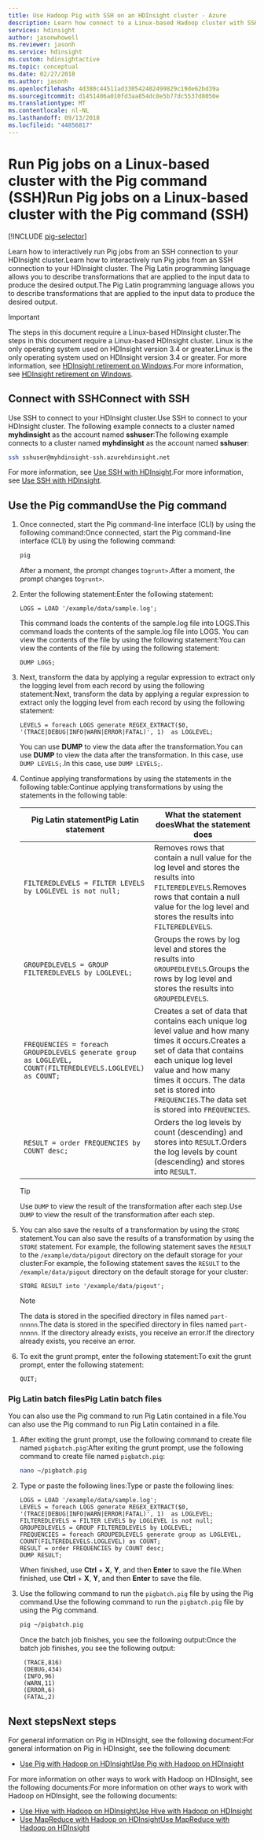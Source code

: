 ```yaml
---
title: Use Hadoop Pig with SSH on an HDInsight cluster - Azure
description: Learn how connect to a Linux-based Hadoop cluster with SSH, and then use the Pig command to run Pig Latin statements interactively, or as a batch job.
services: hdinsight
author: jasonwhowell
ms.reviewer: jasonh
ms.service: hdinsight
ms.custom: hdinsightactive
ms.topic: conceptual
ms.date: 02/27/2018
ms.author: jasonh
ms.openlocfilehash: 4d380c44511ad330542402499829c19de62bd39a
ms.sourcegitcommit: d1451406a010fd3aa854dc8e5b77dc5537d8050e
ms.translationtype: MT
ms.contentlocale: nl-NL
ms.lasthandoff: 09/13/2018
ms.locfileid: "44856817"
---
```

# <a name="run-pig-jobs-on-a-linux-based-cluster-with-the-pig-command-ssh"></a><span data-ttu-id="7f03a-103">Run Pig jobs on a Linux-based cluster with the Pig command (SSH)</span><span class="sxs-lookup"><span data-stu-id="7f03a-103">Run Pig jobs on a Linux-based cluster with the Pig command (SSH)</span></span>

[!INCLUDE [pig-selector](../../../includes/hdinsight-selector-use-pig.md)]

<span data-ttu-id="7f03a-104">Learn how to interactively run Pig jobs from an SSH connection to your HDInsight cluster.</span><span class="sxs-lookup"><span data-stu-id="7f03a-104">Learn how to interactively run Pig jobs from an SSH connection to your HDInsight cluster.</span></span> <span data-ttu-id="7f03a-105">The Pig Latin programming language allows you to describe transformations that are applied to the input data to produce the desired output.</span><span class="sxs-lookup"><span data-stu-id="7f03a-105">The Pig Latin programming language allows you to describe transformations that are applied to the input data to produce the desired output.</span></span>

> [!IMPORTANT]
> <span data-ttu-id="7f03a-106">The steps in this document require a Linux-based HDInsight cluster.</span><span class="sxs-lookup"><span data-stu-id="7f03a-106">The steps in this document require a Linux-based HDInsight cluster.</span></span> <span data-ttu-id="7f03a-107">Linux is the only operating system used on HDInsight version 3.4 or greater.</span><span class="sxs-lookup"><span data-stu-id="7f03a-107">Linux is the only operating system used on HDInsight version 3.4 or greater.</span></span> <span data-ttu-id="7f03a-108">For more information, see [HDInsight retirement on Windows](../hdinsight-component-versioning.md#hdinsight-windows-retirement).</span><span class="sxs-lookup"><span data-stu-id="7f03a-108">For more information, see [HDInsight retirement on Windows](../hdinsight-component-versioning.md#hdinsight-windows-retirement).</span></span>

## <a id="ssh"></a><span data-ttu-id="7f03a-109">Connect with SSH</span><span class="sxs-lookup"><span data-stu-id="7f03a-109">Connect with SSH</span></span>

<span data-ttu-id="7f03a-110">Use SSH to connect to your HDInsight cluster.</span><span class="sxs-lookup"><span data-stu-id="7f03a-110">Use SSH to connect to your HDInsight cluster.</span></span> <span data-ttu-id="7f03a-111">The following example connects to a cluster named **myhdinsight** as the account named **sshuser**:</span><span class="sxs-lookup"><span data-stu-id="7f03a-111">The following example connects to a cluster named **myhdinsight** as the account named **sshuser**:</span></span>

```bash
ssh sshuser@myhdinsight-ssh.azurehdinsight.net
```

<span data-ttu-id="7f03a-112">For more information, see [Use SSH with HDInsight](../hdinsight-hadoop-linux-use-ssh-unix.md).</span><span class="sxs-lookup"><span data-stu-id="7f03a-112">For more information, see [Use SSH with HDInsight](../hdinsight-hadoop-linux-use-ssh-unix.md).</span></span>

## <a id="pig"></a><span data-ttu-id="7f03a-113">Use the Pig command</span><span class="sxs-lookup"><span data-stu-id="7f03a-113">Use the Pig command</span></span>

1. <span data-ttu-id="7f03a-114">Once connected, start the Pig command-line interface (CLI) by using the following command:</span><span class="sxs-lookup"><span data-stu-id="7f03a-114">Once connected, start the Pig command-line interface (CLI) by using the following command:</span></span>

    ```bash
    pig
    ```

    <span data-ttu-id="7f03a-115">After a moment, the prompt changes to`grunt>`.</span><span class="sxs-lookup"><span data-stu-id="7f03a-115">After a moment, the prompt changes to`grunt>`.</span></span>

2. <span data-ttu-id="7f03a-116">Enter the following statement:</span><span class="sxs-lookup"><span data-stu-id="7f03a-116">Enter the following statement:</span></span>

    ```piglatin
    LOGS = LOAD '/example/data/sample.log';
    ```

    <span data-ttu-id="7f03a-117">This command loads the contents of the sample.log file into LOGS.</span><span class="sxs-lookup"><span data-stu-id="7f03a-117">This command loads the contents of the sample.log file into LOGS.</span></span> <span data-ttu-id="7f03a-118">You can view the contents of the file by using the following statement:</span><span class="sxs-lookup"><span data-stu-id="7f03a-118">You can view the contents of the file by using the following statement:</span></span>

    ```piglatin
    DUMP LOGS;
    ```

3. <span data-ttu-id="7f03a-119">Next, transform the data by applying a regular expression to extract only the logging level from each record by using the following statement:</span><span class="sxs-lookup"><span data-stu-id="7f03a-119">Next, transform the data by applying a regular expression to extract only the logging level from each record by using the following statement:</span></span>

    ```piglatin
    LEVELS = foreach LOGS generate REGEX_EXTRACT($0, '(TRACE|DEBUG|INFO|WARN|ERROR|FATAL)', 1)  as LOGLEVEL;
    ```

    <span data-ttu-id="7f03a-120">You can use **DUMP** to view the data after the transformation.</span><span class="sxs-lookup"><span data-stu-id="7f03a-120">You can use **DUMP** to view the data after the transformation.</span></span> <span data-ttu-id="7f03a-121">In this case, use `DUMP LEVELS;`.</span><span class="sxs-lookup"><span data-stu-id="7f03a-121">In this case, use `DUMP LEVELS;`.</span></span>

4. <span data-ttu-id="7f03a-122">Continue applying transformations by using the statements in the following table:</span><span class="sxs-lookup"><span data-stu-id="7f03a-122">Continue applying transformations by using the statements in the following table:</span></span>

    | <span data-ttu-id="7f03a-123">Pig Latin statement</span><span class="sxs-lookup"><span data-stu-id="7f03a-123">Pig Latin statement</span></span> | <span data-ttu-id="7f03a-124">What the statement does</span><span class="sxs-lookup"><span data-stu-id="7f03a-124">What the statement does</span></span> |
    | ---- | ---- |
    | `FILTEREDLEVELS = FILTER LEVELS by LOGLEVEL is not null;` | <span data-ttu-id="7f03a-125">Removes rows that contain a null value for the log level and stores the results into `FILTEREDLEVELS`.</span><span class="sxs-lookup"><span data-stu-id="7f03a-125">Removes rows that contain a null value for the log level and stores the results into `FILTEREDLEVELS`.</span></span> |
    | `GROUPEDLEVELS = GROUP FILTEREDLEVELS by LOGLEVEL;` | <span data-ttu-id="7f03a-126">Groups the rows by log level and stores the results into `GROUPEDLEVELS`.</span><span class="sxs-lookup"><span data-stu-id="7f03a-126">Groups the rows by log level and stores the results into `GROUPEDLEVELS`.</span></span> |
    | `FREQUENCIES = foreach GROUPEDLEVELS generate group as LOGLEVEL, COUNT(FILTEREDLEVELS.LOGLEVEL) as COUNT;` | <span data-ttu-id="7f03a-127">Creates a set of data that contains each unique log level value and how many times it occurs.</span><span class="sxs-lookup"><span data-stu-id="7f03a-127">Creates a set of data that contains each unique log level value and how many times it occurs.</span></span> <span data-ttu-id="7f03a-128">The data set is stored into `FREQUENCIES`.</span><span class="sxs-lookup"><span data-stu-id="7f03a-128">The data set is stored into `FREQUENCIES`.</span></span> |
    | `RESULT = order FREQUENCIES by COUNT desc;` | <span data-ttu-id="7f03a-129">Orders the log levels by count (descending) and stores into `RESULT`.</span><span class="sxs-lookup"><span data-stu-id="7f03a-129">Orders the log levels by count (descending) and stores into `RESULT`.</span></span> |

    > [!TIP]
    > <span data-ttu-id="7f03a-130">Use `DUMP` to view the result of the transformation after each step.</span><span class="sxs-lookup"><span data-stu-id="7f03a-130">Use `DUMP` to view the result of the transformation after each step.</span></span>

5. <span data-ttu-id="7f03a-131">You can also save the results of a transformation by using the `STORE` statement.</span><span class="sxs-lookup"><span data-stu-id="7f03a-131">You can also save the results of a transformation by using the `STORE` statement.</span></span> <span data-ttu-id="7f03a-132">For example, the following statement saves the `RESULT` to the `/example/data/pigout` directory on the default storage for your cluster:</span><span class="sxs-lookup"><span data-stu-id="7f03a-132">For example, the following statement saves the `RESULT` to the `/example/data/pigout` directory on the default storage for your cluster:</span></span>

    ```piglatin
    STORE RESULT into '/example/data/pigout';
    ```

   > [!NOTE]
   > <span data-ttu-id="7f03a-133">The data is stored in the specified directory in files named `part-nnnnn`.</span><span class="sxs-lookup"><span data-stu-id="7f03a-133">The data is stored in the specified directory in files named `part-nnnnn`.</span></span> <span data-ttu-id="7f03a-134">If the directory already exists, you receive an error.</span><span class="sxs-lookup"><span data-stu-id="7f03a-134">If the directory already exists, you receive an error.</span></span>

6. <span data-ttu-id="7f03a-135">To exit the grunt prompt, enter the following statement:</span><span class="sxs-lookup"><span data-stu-id="7f03a-135">To exit the grunt prompt, enter the following statement:</span></span>

    ```piglatin
    QUIT;
    ```

### <a name="pig-latin-batch-files"></a><span data-ttu-id="7f03a-136">Pig Latin batch files</span><span class="sxs-lookup"><span data-stu-id="7f03a-136">Pig Latin batch files</span></span>

<span data-ttu-id="7f03a-137">You can also use the Pig command to run Pig Latin contained in a file.</span><span class="sxs-lookup"><span data-stu-id="7f03a-137">You can also use the Pig command to run Pig Latin contained in a file.</span></span>

1. <span data-ttu-id="7f03a-138">After exiting the grunt prompt, use the following command to create file named `pigbatch.pig`:</span><span class="sxs-lookup"><span data-stu-id="7f03a-138">After exiting the grunt prompt, use the following command to create file named `pigbatch.pig`:</span></span>

    ```bash
    nano ~/pigbatch.pig
    ```

2. <span data-ttu-id="7f03a-139">Type or paste the following lines:</span><span class="sxs-lookup"><span data-stu-id="7f03a-139">Type or paste the following lines:</span></span>

    ```piglatin
    LOGS = LOAD '/example/data/sample.log';
    LEVELS = foreach LOGS generate REGEX_EXTRACT($0, '(TRACE|DEBUG|INFO|WARN|ERROR|FATAL)', 1)  as LOGLEVEL;
    FILTEREDLEVELS = FILTER LEVELS by LOGLEVEL is not null;
    GROUPEDLEVELS = GROUP FILTEREDLEVELS by LOGLEVEL;
    FREQUENCIES = foreach GROUPEDLEVELS generate group as LOGLEVEL, COUNT(FILTEREDLEVELS.LOGLEVEL) as COUNT;
    RESULT = order FREQUENCIES by COUNT desc;
    DUMP RESULT;
    ```

    <span data-ttu-id="7f03a-140">When finished, use __Ctrl__ + __X__, __Y__, and then __Enter__ to save the file.</span><span class="sxs-lookup"><span data-stu-id="7f03a-140">When finished, use __Ctrl__ + __X__, __Y__, and then __Enter__ to save the file.</span></span>

3. <span data-ttu-id="7f03a-141">Use the following command to run the `pigbatch.pig` file by using the Pig command.</span><span class="sxs-lookup"><span data-stu-id="7f03a-141">Use the following command to run the `pigbatch.pig` file by using the Pig command.</span></span>

    ```bash
    pig ~/pigbatch.pig
    ```

    <span data-ttu-id="7f03a-142">Once the batch job finishes, you see the following output:</span><span class="sxs-lookup"><span data-stu-id="7f03a-142">Once the batch job finishes, you see the following output:</span></span>

        (TRACE,816)
        (DEBUG,434)
        (INFO,96)
        (WARN,11)
        (ERROR,6)
        (FATAL,2)


## <a id="nextsteps"></a><span data-ttu-id="7f03a-143">Next steps</span><span class="sxs-lookup"><span data-stu-id="7f03a-143">Next steps</span></span>

<span data-ttu-id="7f03a-144">For general information on Pig in HDInsight, see the following document:</span><span class="sxs-lookup"><span data-stu-id="7f03a-144">For general information on Pig in HDInsight, see the following document:</span></span>

* [<span data-ttu-id="7f03a-145">Use Pig with Hadoop on HDInsight</span><span class="sxs-lookup"><span data-stu-id="7f03a-145">Use Pig with Hadoop on HDInsight</span></span>](hdinsight-use-pig.md)

<span data-ttu-id="7f03a-146">For more information on other ways to work with Hadoop on HDInsight, see the following documents:</span><span class="sxs-lookup"><span data-stu-id="7f03a-146">For more information on other ways to work with Hadoop on HDInsight, see the following documents:</span></span>

* [<span data-ttu-id="7f03a-147">Use Hive with Hadoop on HDInsight</span><span class="sxs-lookup"><span data-stu-id="7f03a-147">Use Hive with Hadoop on HDInsight</span></span>](hdinsight-use-hive.md)
* [<span data-ttu-id="7f03a-148">Use MapReduce with Hadoop on HDInsight</span><span class="sxs-lookup"><span data-stu-id="7f03a-148">Use MapReduce with Hadoop on HDInsight</span></span>](hdinsight-use-mapreduce.md)
